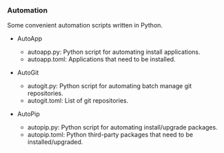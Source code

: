 ### Automation

Some convenient automation scripts written in Python.

- AutoApp

  - autoapp.py: Python script for automating install applications.
  - autoapp.toml: Applications that need to be installed.

- AutoGit

  - autogit.py: Python script for automating batch manage git repositories.
  - autogit.toml: List of git repositories.

- AutoPip

  - autopip.py: Python script for automating install/upgrade packages.
  - autopip.toml: Python third-party packages that need to be installed/upgraded.

